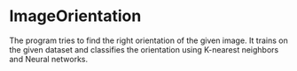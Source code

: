 # ImageOrientation
The program tries to find the right orientation of the given image. It trains on the given dataset and classifies the orientation using K-nearest neighbors and Neural networks.
